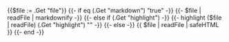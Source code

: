 {{$file := .Get "file"}}
{{- if eq (.Get "markdown") "true" -}}
{{- $file  | readFile | markdownify -}}
{{- else if  (.Get "highlight") -}}
{{-  highlight ($file  | readFile) (.Get "highlight") "" -}}
{{- else -}}
{{ $file  | readFile | safeHTML }}
{{- end -}}
